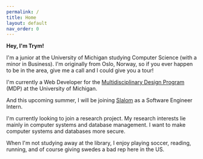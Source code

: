 ```yaml
---
permalink: /
title: Home
layout: default
nav_order: 0
---
```


<!-- ![Image](/assets/images/trym.png){: style="width: 35%"} -->

**Hey, I'm Trym!**

I'm a junior at the University of Michigan studying Computer Science (with a minor in Business). I'm originally from Oslo, Norway, so if you ever happen to be in the area, give me a call and I could give you a tour!
<!-- ever have any questions about vikings, fjords, fishing, or how to get a universal health-care system, I'm sure I could be of service. -->

I'm currently a Web Developer for the [Multidisciplinary Design Program](https://mdp.engin.umich.edu/) (MDP) at the University of Michigan. 
<!-- I've been there for a little over two years now, and it's been a great experience working with so many talented people. -->
And this upcoming summer, I will be joining [Slalom](https://www.slalom.com/) as a Software Engineer Intern. 

I'm currently looking to join a research project. My research interests lie mainly in computer systems and database management. I want to make computer systems and databases more secure.

When I'm not studying away at the library, I enjoy playing soccer, reading, running, and of course giving swedes a bad rep here in the US.
